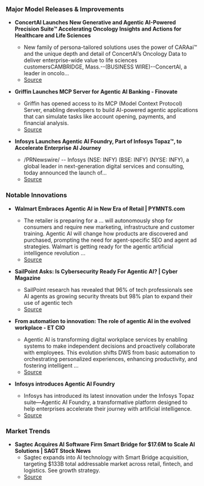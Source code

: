 ### Major Model Releases & Improvements

- **ConcertAI Launches New Generative and Agentic AI-Powered Precision Suite™ Accelerating Oncology Insights and Actions for Healthcare and Life Sciences**
  - New family of persona-tailored solutions uses the power of CARAai™ and the unique depth and detail of ConcertAI’s Oncology Data to deliver enterprise-wide value to life sciences customersCAMBRIDGE, Mass.--(BUSINESS WIRE)--ConcertAI, a leader in oncolo...
  - [Source](https://www.01net.it/concertai-launches-new-generative-and-agentic-ai-powered-precision-suite-accelerating-oncology-insights-and-actions-for-healthcare-and-life-sciences/)

- **Griffin Launches MCP Server for Agentic AI Banking - Finovate**
  - Griffin has opened access to its MCP (Model Context Protocol) Server, enabling developers to build AI-powered agentic applications that can simulate tasks like account opening, payments, and financial analysis.
  - [Source](https://finovate.com/griffin-launches-mcp-server-for-agentic-ai-banking/)

- **Infosys Launches Agentic AI Foundry, Part of Infosys Topaz™, to Accelerate Enterprise AI Journey**
  - /PRNewswire/ -- Infosys (NSE: INFY) (BSE: INFY) (NYSE: INFY), a global leader in next-generation digital services and consulting, today announced the launch of...
  - [Source](https://www.prnewswire.com/news-releases/infosys-launches-agentic-ai-foundry-part-of-infosys-topaz-to-accelerate-enterprise-ai-journey-302467020.html)

### Notable Innovations

- **Walmart Embraces Agentic AI in New Era of Retail | PYMNTS.com**
  - The retailer is preparing for a ... will autonomously shop for consumers and require new marketing, infrastructure and customer training. Agentic AI will change how products are discovered and purchased, prompting the need for agent-specific SEO and agent ad strategies. Walmart is getting ready for the agentic artificial intelligence revolution ...
  - [Source](https://www.pymnts.com/news/artificial-intelligence/2025/walmart-embraces-agentic-ai-new-retail-era/)

- **SailPoint Asks: Is Cybersecurity Ready For Agentic AI? | Cyber Magazine**
  - SailPoint research has revealed that 96% of tech professionals see AI agents as growing security threats but 98% plan to expand their use of agentic tech
  - [Source](https://cybermagazine.com/articles/sailpoint-is-cybersecurity-prepared-for-agentic-ais-rise)

- **From automation to innovation: The role of agentic AI in the evolved workplace - ET CIO**
  - Agentic AI is transforming digital workplace services by enabling systems to make independent decisions and proactively collaborate with employees. This evolution shifts DWS from basic automation to orchestrating personalized experiences, enhancing productivity, and fostering intelligent ...
  - [Source](https://cio.economictimes.indiatimes.com/news/artificial-intelligence/from-automation-to-innovation-the-role-of-agentic-ai-in-the-evolved-workplace/121498616)

- **Infosys introduces Agentic AI Foundry**
  - Infosys has introduced its latest innovation under the Infosys Topaz suite—Agentic AI Foundry, a transformative platform designed to help enterprises accelerate their journey with artificial intelligence.
  - [Source](https://cio.eletsonline.com/news/infosys-introduces-agentic-ai-foundry/74681/)

### Market Trends

- **Sagtec Acquires AI Software Firm Smart Bridge for $17.6M to Scale AI Solutions | SAGT Stock News**
  - Sagtec expands into AI technology with Smart Bridge acquisition, targeting $133B total addressable market across retail, fintech, and logistics. See growth strategy.
  - [Source](https://www.stocktitan.net/news/SAGT/sagtec-accelerates-ai-expansion-with-proposed-acquisition-of-agentic-lnm05kr2o4s9.html)